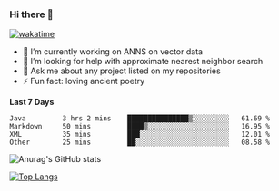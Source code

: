### Hi there 👋

[![wakatime](https://wakatime.com/badge/user/8906da98-c623-4aff-ac00-99cb42e09b38.svg)](https://wakatime.com/@8906da98-c623-4aff-ac00-99cb42e09b38)

- 🔭 I’m currently working on ANNS on vector data
- 🤔 I’m looking for help with approximate nearest neighbor search
- 💬 Ask me about any project listed on my repositories
- ⚡ Fun fact: loving ancient poetry


**Last 7 Days**
<!--START_SECTION:waka-->

```text
Java         3 hrs 2 mins    ███████████████▒░░░░░░░░░   61.69 %
Markdown     50 mins         ████▒░░░░░░░░░░░░░░░░░░░░   16.95 %
XML          35 mins         ███░░░░░░░░░░░░░░░░░░░░░░   12.01 %
Other        25 mins         ██░░░░░░░░░░░░░░░░░░░░░░░   08.58 %
```

<!--END_SECTION:waka-->

![Anurag's GitHub stats](https://github-readme-stats.vercel.app/api?username=matchyc&count_private=true&show_icons=true&theme=vue)

[![Top Langs](https://github-readme-stats.vercel.app/api/top-langs/?username=matchyc&langs_count=4&&hide=perl,raku,html,javascript,shell,roff,prolog)](https://github.com/anuraghazra/github-readme-stats)
